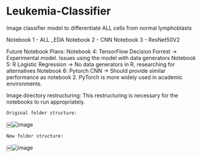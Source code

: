 # Leukemia-Classifier
Image classifier model to differentiate ALL cells from normal lymphoblasts

Notebook 1 - ALL _EDA
Notebook 2 - CNN
Notebook 3 - ResNet50V2

Future Notebook Plans:
Notebook 4: TensorFlow Decision Forrest -> Experimental model. Issues using the model with data generators
Notebook 5: R Logistic Regression -> No data generators in R, researching for alternatives
Notebook 6: Pytorch CNN -> Should provide similar performance as notebook 2. PyTorch is more widely used in academic environments.



Image directory restructuring: This restructuring is necessary for the notebooks to run appropriately.

	Original folder structure:
￼![image](https://user-images.githubusercontent.com/66500101/180628045-6476cd6b-3dc9-4e68-b585-3407d8865e1c.png)


	
	New folder structure:
￼![image](https://user-images.githubusercontent.com/66500101/180628055-095d6915-c756-48dd-918a-13755a2fe135.png)

